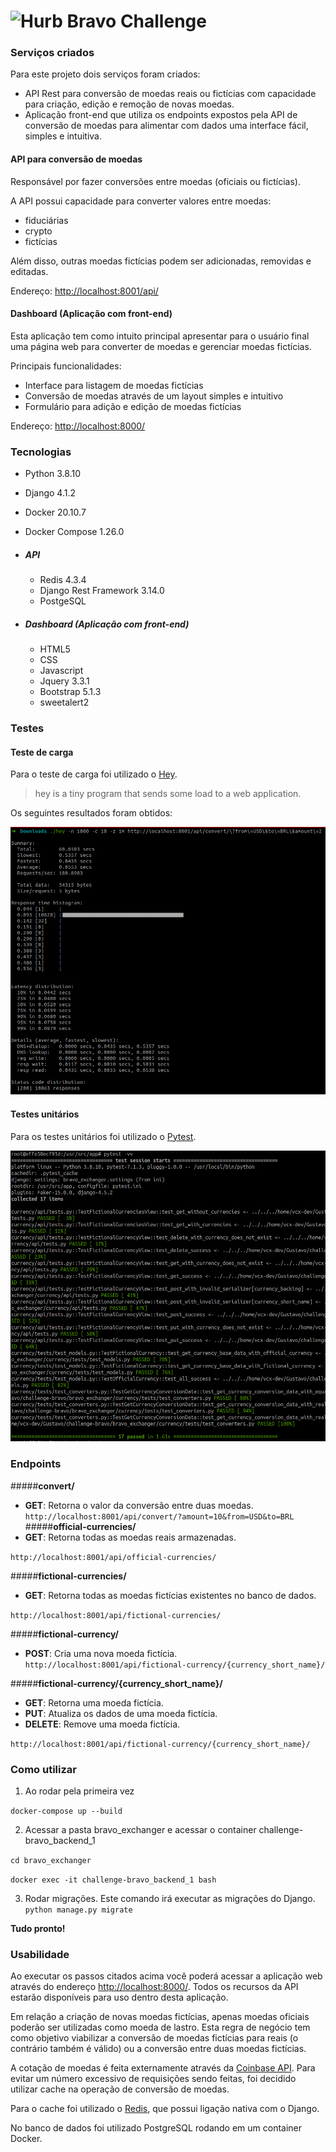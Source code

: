 # <img src="https://avatars1.githubusercontent.com/u/7063040?v=4&s=200.jpg" alt="Hurb" width="24" /> Bravo Challenge

### Serviços criados

Para este projeto dois serviços foram criados:
- API Rest para conversão de moedas reais ou fictícias com capacidade para criação, edição e remoção
de novas moedas.
- Aplicação front-end que utiliza os endpoints expostos pela API de conversão de moedas para
alimentar com dados uma interface fácil, simples e intuitiva.

#### API para conversão de moedas

Responsável por fazer conversões entre moedas (oficiais ou fictícias).

A API possui capacidade para converter valores entre moedas:

- fiduciárias
- crypto
- fictícias

Além disso, outras moedas fictícias podem ser adicionadas, removidas e editadas.

Endereço: [http://localhost:8001/api/](http://localhost:8001/api/)


#### Dashboard (Aplicação com front-end)

Esta aplicação tem como intuito principal apresentar para o usuário final uma página web para
converter de moedas e gerenciar moedas fictícias.

Principais funcionalidades:

- Interface para listagem de moedas fictícias
- Conversão de moedas através de um layout simples e intuitivo
- Formulário para adição e edição de moedas fictícias

Endereço: [http://localhost:8000/](http://localhost:8000/)


### Tecnologias

- Python 3.8.10
- Django 4.1.2
- Docker 20.10.7
- Docker Compose 1.26.0

- ##### API
  - Redis 4.3.4
  - Django Rest Framework 3.14.0
  - PostgeSQL

- ##### Dashboard (Aplicação com front-end)
  - HTML5
  - CSS
  - Javascript
  - Jquery 3.3.1
  - Bootstrap 5.1.3
  - sweetalert2


### Testes

#### Teste de carga

Para o teste de carga foi utilizado o [Hey](https://github.com/rakyll/hey).

> hey is a tiny program that sends some load to a web application.

Os seguintes resultados foram obtidos:

<p align="center">
  <img src="load_test.png" alt="Challange accepted" />
</p>

#### Testes unitários

Para os testes unitários foi utilizado o [Pytest](https://docs.pytest.org/en/7.1.x/).

<p align="center">
  <img src="unit_tests.png" alt="Challange accepted" />
</p>

### Endpoints

#####__convert/__
- __GET__: Retorna o valor da conversão entre duas moedas.
``
http://localhost:8001/api/convert/?amount=10&from=USD&to=BRL
``
#####__official-currencies/__
- __GET__: Retorna todas as moedas reais armazenadas.

``
http://localhost:8001/api/official-currencies/
``

#####__fictional-currencies/__
- __GET__: Retorna todas as moedas fictícias existentes no banco de dados.

``
http://localhost:8001/api/fictional-currencies/
``

#####__fictional-currency/__
- __POST__: Cria uma nova moeda fictícia.
``
http://localhost:8001/api/fictional-currency/{currency_short_name}/
``

#####__fictional-currency/{currency_short_name}/__
- __GET__: Retorna uma moeda fictícia.
- __PUT__: Atualiza os dados de uma moeda fictícia.
- __DELETE__: Remove uma moeda fictícia.

``
http://localhost:8001/api/fictional-currency/{currency_short_name}/
``

### Como utilizar

1. Ao rodar pela primeira vez

``
docker-compose up --build
``

2. Acessar a pasta bravo_exchanger e acessar o container challenge-bravo_backend_1

``
cd bravo_exchanger
``

``
docker exec -it challenge-bravo_backend_1 bash
``

3. Rodar migrações. Este comando irá executar as migrações do Django.
``
python manage.py migrate
``

__Tudo pronto!__

### Usabilidade

Ao executar os passos citados acima você poderá acessar a aplicação web através do endereço
[http://localhost:8000/](http://localhost:8000/). Todos os recursos da API estarão disponíveis para
uso dentro desta aplicação.

Em relação a criação de novas moedas fictícias, apenas moedas oficiais poderão ser utilizadas como
moeda de lastro. Esta regra de negócio tem como objetivo viabilizar a conversão de moedas fictícias
para reais (o contrário também é válido) ou a conversão entre duas moedas fictícias.

A cotação de moedas é feita externamente através da [Coinbase API](https://docs.cloud.coinbase.com/sign-in-with-coinbase/docs/api-exchange-rates). Para evitar um número excessivo de requisições sendo
feitas, foi decidido utilizar cache na operação de conversão de moedas.

Para o cache foi utilizado o [Redis](https://redis.io/), que possui ligação nativa com o Django.

No banco de dados foi utilizado PostgreSQL rodando em um container Docker.

